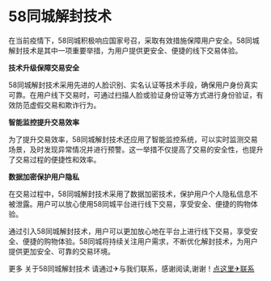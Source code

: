 # 58同城解封技术

在当前疫情下，58同城积极响应国家号召，采取有效措施保障用户安全。58同城解封技术是其中一项重要举措，为用户提供更安全、便捷的线下交易体验。

**技术升级保障交易安全**

58同城解封技术采用先进的人脸识别、实名认证等技术手段，确保用户身份真实可靠。在用户线下交易时，可通过扫描人脸或验证身份证等方式进行身份验证，有效防范虚假交易和欺诈行为。

**智能监控提升交易效率**

为了提升交易效率，58同城解封技术还应用了智能监控系统，可以实时监测交易场景，及时发现异常情况并进行预警。这一举措不仅提高了交易的安全性，也提升了交易过程的便捷性和效率。

**数据加密保护用户隐私**

在交易过程中，58同城解封技术采用了数据加密技术，保护用户个人隐私信息不被泄露。用户可以放心使用58同城平台进行线下交易，享受安全、便捷的购物体验。

通过引入58同城解封技术，用户可以更加放心地在平台上进行线下交易，享受安全、便捷的购物体验。58同城将持续关注用户需求，不断优化解封技术，为用户提供更加安全、可靠的交易环境。

更多 关于58同城解封技术 请通过✈与我们联系，感谢阅读,谢谢！[点这里✈联系](https://c.k02.cc)